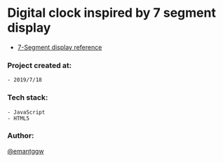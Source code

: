 # Digital clock inspired by 7 segment display

- [7-Segment display reference](https://en.wikipedia.org/wiki/Seven-segment_display)

### Project created at:

    - 2019/7/18

### Tech stack:

    - JavaScript
    - HTML5

### Author:

[@emantggw](https://github.com/emantggw)

